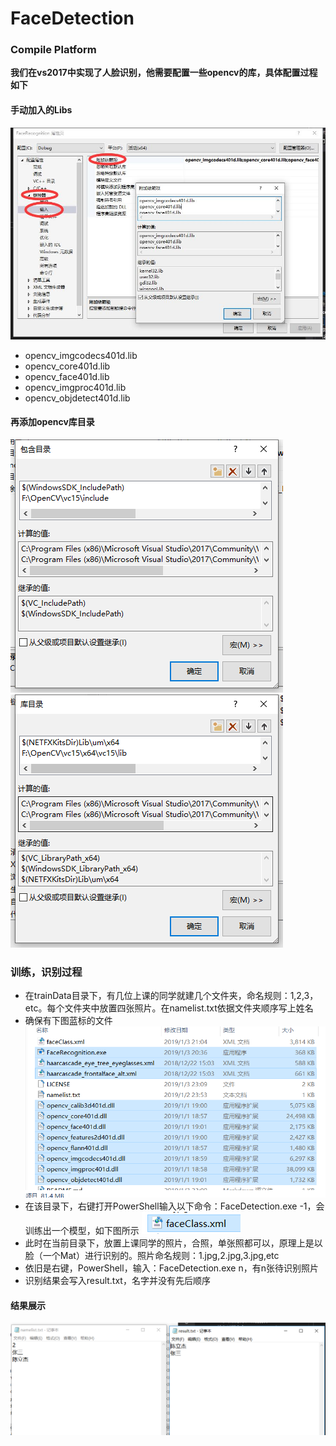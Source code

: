 # FaceDetection
### Compile Platform
**我们在vs2017中实现了人脸识别，他需要配置一些opencv的库，具体配置过程如下**
#### 手动加入的Libs
![addLib](addLib.jpg)
* opencv_imgcodecs401d.lib
* opencv_core401d.lib
* opencv_face401d.lib
* opencv_imgproc401d.lib
* opencv_objdetect401d.lib
#### 再添加opencv库目录
![addLibs](addLibs.png)
![add3](add3.png)

### 训练，识别过程
* 在trainData目录下，有几位上课的同学就建几个文件夹，命名规则：1,2,3，etc。每个文件夹中放置四张照片。在namelist.txt依据文件夹顺序写上姓名
* 确保有下图蓝标的文件
![trainNeed](trainNeed.png)
* 在该目录下，右键打开PowerShell输入以下命令：FaceDetection.exe -1，会训练出一个模型，如下图所示
![faceDe](faceDe.png)
* 此时在当前目录下，放置上课同学的照片，合照，单张照都可以，原理上是以脸（一个Mat）进行识别的。照片命名规则：1.jpg,2.jpg,3.jpg,etc
* 依旧是右键，PowerShell，输入：FaceDetection.exe n，有n张待识别照片
* 识别结果会写入result.txt，名字并没有先后顺序
#### 结果展示
![result](result.png)